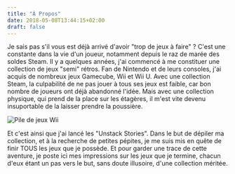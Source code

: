 ```yaml
---
title: "À Propos"
date: 2018-05-08T13:44:15+02:00
draft: false
---
```


Je sais pas s'il vous est déjà arrivé d'avoir "trop de jeux à faire" ? C'est une constante dans la vie d'un joueur, notamment depuis le raz de marée des soldes Steam. Il y a quelques années, j'ai commencé à me constituer une collection de jeux "semi" rétros. Fan de Nintendo et de leurs consoles, j'ai acquis de nombreux jeux Gamecube, Wii et Wii U. Avec une collection Steam, la culpabilité de ne pas jouer à tous ses jeux est faible, car bon nombre de joueurs ont déjà abandonné l'idée. Mais avec une collection physique, qui prend de la place sur les étagères, il m'est vite devenu insuportable de la laisser prendre la poussière.

![Pile de jeux Wii][1]

Et c'est ainsi que j'ai lancé les "Unstack Stories". Dans le but de dépiler ma collection, et à la recherche de petites pépites, je me suis mis en quête de finir TOUS les jeux que je possède. Et pour garder une trace de cette aventure, je poste ici mes impressions sur les jeux que je termine, chacun d'eux étant un pas vers le but, sans doute illusoire, d'une collection méritée.

[1]: /img/about.jpg